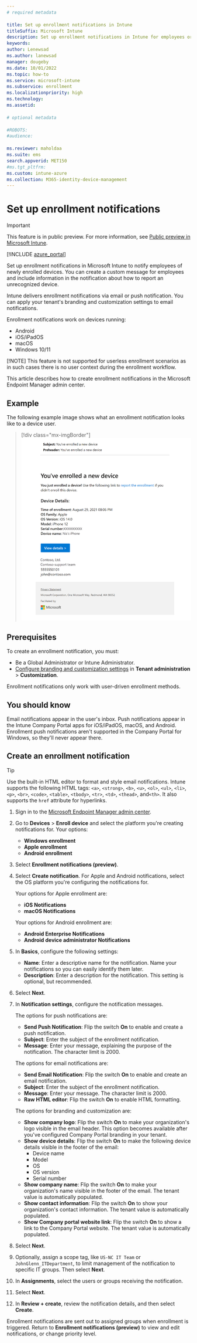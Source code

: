 ```yaml
---
# required metadata

title: Set up enrollment notifications in Intune
titleSuffix: Microsoft Intune
description: Set up enrollment notifications in Intune for employees or students. 
keywords:
author: Lenewsad
ms.author: lanewsad
manager: dougeby
ms.date: 10/01/2022
ms.topic: how-to
ms.service: microsoft-intune
ms.subservice: enrollment
ms.localizationpriority: high
ms.technology:
ms.assetid: 

# optional metadata

#ROBOTS:
#audience:

ms.reviewer: maholdaa  
ms.suite: ems
search.appverid: MET150
#ms.tgt_pltfrm:
ms.custom: intune-azure 
ms.collection: M365-identity-device-management
---
```


# Set up enrollment notifications   

> [!IMPORTANT]
> This feature is in public preview. For more information, see [Public preview in Microsoft Intune](../fundamentals/public-preview.md).  

[!INCLUDE [azure_portal](../includes/azure_portal.md)]

Set up enrollment notifications in Microsoft Intune to notify employees of newly enrolled devices. You can create a custom message for employees and include information in the notification about how to report an unrecognized device. 

Intune delivers enrollment notifications via email or push notification. You can apply your tenant's branding and customization settings to email notifications. 

Enrollment notifications work on devices running:  

* Android  
* iOS/iPadOS
* macOS 
* Windows 10/11 

[!NOTE] This feature is not supported for userless enrollment scenarios as in such cases there is no user context during the enrollment workflow.

This article describes how to create enrollment notifications in the Microsoft Endpoint Manager admin center.  

## Example  
The following example image shows what an enrollment notification looks like to a device user.  

> [!div class="mx-imgBorder"] 
> ![Example image of an enrollment notification configured in Intune, notifying the recipient that a device named *Nia's iPhone" was enrolled, and includes HTML elements such as bolded font and a hyperlink, device details, contact information, and privacy statement.](./media/enrollment-notifications/enrollment-notification-message.png)  

## Prerequisites  
To create an enrollment notification, you must: 

* Be a Global Administrator or Intune Administrator. 
* [Configure branding and customization settings](../apps/company-portal-app.md) in **Tenant administration** > **Customization**.  

Enrollment notifications only work with user-driven enrollment methods.   

## You should know  
Email notifications appear in the user's inbox. Push notifications appear in the Intune Company Portal apps for iOS/iPadOS, macOS, and Android.  Enrollment push notifications aren't supported in the Company Portal for Windows, so they'll never appear there.  

## Create an enrollment notification  

> [!TIP]
> Use the built-in HTML editor to format and style email notifications. Intune supports the following HTML tags: `<a>`, `<strong>`, `<b>`, `<u>`, `<ol>`, `<ul>`, `<li>`, `<p>`, `<br>`, `<code>`, `<table>`, `<tbody>`, `<tr>`, `<td>`, `<thead>`, and`<th>`. It also supports the `href` attribute for hyperlinks.  

1. Sign in to the [Microsoft Endpoint Manager admin center](https://go.microsoft.com/fwlink/?linkid=2109431).  
2. Go to **Devices** > **Enroll device** and select the platform you're creating notifications for. Your options:  
   * **Windows enrollment**  
   * **Apple enrollment**  
   * **Android enrollment**    
3. Select **Enrollment notifications (preview)**.  
4. Select **Create notification**. For Apple and Android notifications, select the OS platform you're configuring the notifications for. 

    Your options for Apple enrollment are:  
      * **iOS Notifications**  
      * **macOS Notifications**  

   Your options for Android enrollment are:  
      * **Android Enterprise Notifications**  
      * **Android device administrator Notifications**  
5. In **Basics**, configure the following settings:  
    * **Name**: Enter a descriptive name for the notification. Name your notifications so you can easily identify them later.  
    * **Description**: Enter a description for the notification. This setting is optional, but recommended.  
6. Select **Next**.  
7. In **Notification settings**, configure the notification messages. 

    The options for push notifications are:  
    * **Send Push Notification**: Flip the switch **On** to enable and create a push notification.
    * **Subject**: Enter the subject of the enrollment notification.  
    * **Message**: Enter your message, explaining the purpose of the notification. The character limit is 2000.  

    The options for email notifications are:  
      * **Send Email Notification**: Flip the switch **On** to enable and create an email notification.   
      * **Subject**: Enter the subject of the enrollment notification.  
      * **Message**: Enter your message. The character limit is 2000.  
      * **Raw HTML editor**: Flip the switch **On** to enable HTML formatting.  

    The options for branding and customization are:  

    * **Show company logo**: Flip the switch **On** to make your organization's logo visible in the email header. This option becomes available after you've configured Company Portal branding in your tenant.   
    * **Show device details**: Flip the switch **On** to make the following device details visible in the footer of the email:  
         * Device name  
         * Model  
         * OS  
         * OS version  
         * Serial number  
    * **Show company name**: Flip the switch **On** to make your organization's name visible in the footer of the email. The tenant value is automatically populated.  
    * **Show contact information**: Flip the switch **On** to show your organization's contact information. The tenant value is automatically populated.  
    * **Show Company portal website link**: Flip the switch **On** to show a link to the Company Portal website. The tenant value is automatically populated. 
8. Select **Next**. 
9. Optionally, assign a scope tag, like `US-NC IT Team` or `JohnGlenn_ITDepartment`, to limit management of the notification to specific IT groups. Then select **Next**.  
10. In **Assignments**, select the users or groups receiving the notification.     
11. Select **Next**. 
12. In **Review + create**, review the notification details, and then select **Create**.  

Enrollment notifications are sent out to assigned groups when enrollment is triggered. Return to **Enrollment notifications (preview)** to view and edit notifications, or change priority level. 
